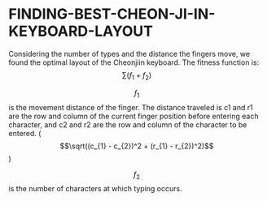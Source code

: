 # FINDING-BEST-CHEON-JI-IN-KEYBOARD-LAYOUT
Considering the number of types and the distance the fingers move, we found the optimal layout of the Cheonjiin keyboard.
The fitness function is: $$\sum (f_{1} + f_{2})$$

$$f_{1}$$ is the movement distance of the finger. The distance traveled is c1 and r1 are the row and column of the current finger position before entering each character, and c2 and r2 are the row and column of the character to be entered. ($$\sqrt((c_{1} - c_{2})^2 + (r_{1} - r_{2})^2)$$)

$$f_{2}$$ is the number of characters at which typing occurs.
